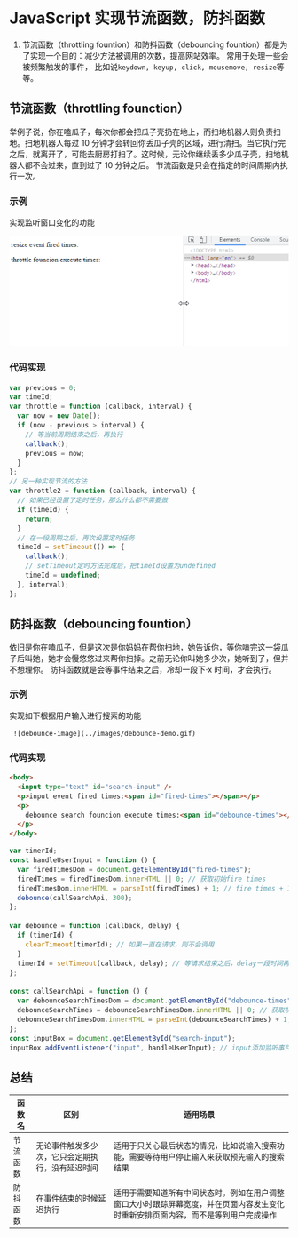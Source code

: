 # JavaScript 实现节流函数，防抖函数

1. 节流函数（throttling fountion）和防抖函数（debouncing fountion）都是为了实现一个目的：减少方法被调用的次数，提高网站效率。
   常用于处理一些会被频繁触发的事件， 比如说`keydown, keyup, click, mousemove, resize`等等。

## 节流函数（throttling founction）

举例子说，你在嗑瓜子，每次你都会把瓜子壳扔在地上，而扫地机器人则负责扫地。扫地机器人每过 10 分钟才会转回你丢瓜子壳的区域，进行清扫。当它执行完之后，就离开了，可能去厨房打扫了。这时候，无论你继续丢多少瓜子壳，扫地机器人都不会过来，直到过了 10 分钟之后。
节流函数是只会在指定的时间周期内执行一次。

### 示例

实现监听窗口变化的功能

![throttle-image](../images/throttle-demo.gif)

### 代码实现

```javascript
var previous = 0;
var timeId;
var throttle = function (callback, interval) {
  var now = new Date();
  if (now - previous > interval) {
    // 等当前周期结束之后，再执行
    callback();
    previous = now;
  }
};
// 另一种实现节流的方法
var throttle2 = function (callback, interval) {
  // 如果已经设置了定时任务，那么什么都不需要做
  if (timeId) {
    return;
  }
  // 在一段周期之后，再次设置定时任务
  timeId = setTimeout(() => {
    callback();
    // setTimeout定时方法完成后，把timeId设置为undefined
    timeId = undefined;
  }, interval);
};
```

## 防抖函数（debouncing fountion）

依旧是你在嗑瓜子，但是这次是你妈妈在帮你扫地，她告诉你，等你嗑完这一袋瓜子后叫她，她才会慢悠悠过来帮你扫掉。之前无论你叫她多少次，她听到了，但并不想理你。
防抖函数就是会等事件结束之后，冷却一段下·x 时间，才会执行。

### 示例

实现如下根据用户输入进行搜索的功能

     ![debounce-image](../images/debounce-demo.gif)

### 代码实现

```html
<body>
  <input type="text" id="search-input" />
  <p>input event fired times:<span id="fired-times"></span></p>
  <p>
    debounce search founcion execute times:<span id="debounce-times"></span>
  </p>
</body>
```

```javascript
var timerId;
const handleUserInput = function () {
  var firedTimesDom = document.getElementById("fired-times");
  firedTimes = firedTimesDom.innerHTML || 0; // 获取初始fire times
  firedTimesDom.innerHTML = parseInt(firedTimes) + 1; // fire times + 1
  debounce(callSearchApi, 300);
};

var debounce = function (callback, delay) {
  if (timerId) {
    clearTimeout(timerId); // 如果一直在请求，则不会调用
  }
  timerId = setTimeout(callback, delay); // 等请求结束之后，delay一段时间再调用
};

const callSearchApi = function () {
  var debounceSearchTimesDom = document.getElementById("debounce-times");
  debounceSearchTimes = debounceSearchTimesDom.innerHTML || 0; // 获取初始debounce search times
  debounceSearchTimesDom.innerHTML = parseInt(debounceSearchTimes) + 1; // debounce search times + 1
};
const inputBox = document.getElementById("search-input");
inputBox.addEventListener("input", handleUserInput); // input添加监听事件
```

## 总结

| 函数名   | 区别                                             | 适用场景                                                                                                                           |
| -------- | ------------------------------------------------ | ---------------------------------------------------------------------------------------------------------------------------------- |
| 节流函数 | 无论事件触发多少次，它只会定期执行，没有延迟时间 | 适用于只关心最后状态的情况，比如说输入搜索功能，需要等待用户停止输入来获取预先输入的搜索结果                                       |
| 防抖函数 | 在事件结束的时候延迟执行                         | 适用于需要知道所有中间状态时。例如在用户调整窗口大小时跟踪屏幕宽度，并在页面内容发生变化时重新安排页面内容，而不是等到用户完成操作 |
